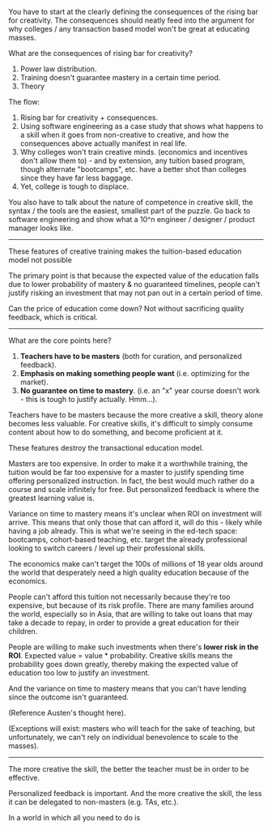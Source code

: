 You have to start at the clearly defining the consequences of the rising bar for creativity. The consequences should neatly feed into the argument for why colleges / any transaction based model won't be great at educating masses.

What are the consequences of rising bar for creativity?
1. Power law distribution.
2. Training doesn't guarantee mastery in a certain time period.
3. Theory 

The flow:
1. Rising bar for creativity + consequences.
2. Using software engineering as a case study that shows what happens to a skill when it goes from non-creative to creative, and how the consequences above actually manifest in real life.
3. Why colleges won't train creative minds. (economics and incentives don't allow them to) - and by extension, any tuition based program, though alternate "bootcamps", etc. have a better shot than colleges since they have far less baggage.
4. Yet, college is tough to displace.

You also have to talk about the nature of competence in creative skill, the syntax / the tools are the easiest, smallest part of the puzzle. Go back to software engineering and show what a 10^n engineer / designer / product manager looks like. 

----

These features of creative training makes the tuition-based education model not possible 

The primary point is that because the expected value of the education falls due to lower probability of mastery & no guaranteed timelines, people can't justify risking an investment that may not pan out in a certain period of time.

Can the price of education come down? Not without sacrificing quality feedback, which is critical.

----

What are the core points here?

1. **Teachers have to be masters** (both for curation, and personalized feedback).
2. **Emphasis on making something people want** (i.e. optimizing for the market).
3. **No guarantee on time to mastery**. (i.e. an "x" year course doesn't work - this is tough to justify actually. Hmm...). 

Teachers have to be masters because the more creative a skill, theory alone becomes less valuable. For creative skills, it's difficult to simply consume content about how to do something, and become proficient at it.

These features destroy the transactional education model.

Masters are too expensive. In order to make it a worthwhile training, the tuition would be far too expensive for a master to justify spending time offering personalized instruction. In fact, the best would much rather do a course and scale infinitely for free. But personalized feedback is where the greatest learning value is.

Variance on time to mastery means it's unclear when ROI on investment will arrive. This means that only those that can afford it, will do this - likely while having a job already. This is what we're seeing in the ed-tech space: bootcamps, cohort-based teaching, etc. target the already professional looking to switch careers / level up their professional skills.

The economics make can't target the 100s of millions of 18 year olds around the world that desperately need a high quality education because of the economics.

People can't afford this tuition not necessarily because they're too expensive, but because of its risk profile. There are many families around the world, especially so in Asia, that are willing to take out loans that may take a decade to repay, in order to provide a great education for their children.

People are willing to make such investments when there's **lower risk in the ROI**. Expected value = value * probability. Creative skills means the probability goes down greatly, thereby making the expected value of education too low to justify an investment.

And the variance on time to mastery means that you can't have lending since the outcome isn't guaranteed.

(Reference Austen's thought here).

(Exceptions will exist: masters who will teach for the sake of teaching, but unfortunately, we can't rely on individual benevolence to scale to the masses).



----

The more creative the skill, the better the teacher must be in order to be effective.

Personalized feedback is important. And the more creative the skill, the less it can be delegated to non-masters (e.g. TAs, etc.).

In a world in which all you need to do is 
